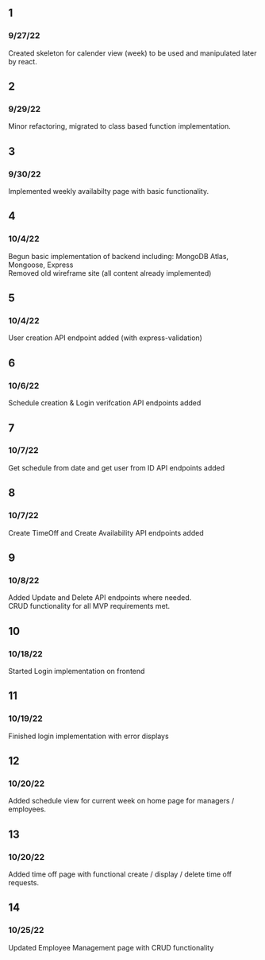 ## 1

### 9/27/22

Created skeleton for calender view (week) to be used and manipulated later by react.

## 2

### 9/29/22

Minor refactoring, migrated to class based function implementation.

## 3

### 9/30/22

Implemented weekly availabilty page with basic functionality.

## 4

### 10/4/22

Begun basic implementation of backend including: MongoDB Atlas, Mongoose, Express\
Removed old wireframe site (all content already implemented)

## 5

### 10/4/22

User creation API endpoint added (with express-validation)

## 6

### 10/6/22

Schedule creation & Login verifcation API endpoints added

## 7

### 10/7/22

Get schedule from date and get user from ID API endpoints added

## 8

### 10/7/22

Create TimeOff and Create Availability API endpoints added

## 9

### 10/8/22

Added Update and Delete API endpoints where needed. \
CRUD functionality for all MVP requirements met.

## 10

### 10/18/22

Started Login implementation on frontend

## 11

### 10/19/22

Finished login implementation with error displays

## 12

### 10/20/22

Added schedule view for current week on home page for managers / employees.

## 13

### 10/20/22

Added time off page with functional create / display / delete time off requests.

## 14

### 10/25/22

Updated Employee Management page with CRUD functionality
